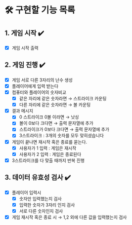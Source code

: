 # 🛠️ 구현할 기능 목록
## 1. 게임 시작  ✔️
- [x] 게임 시작 출력

## 2. 게임 진행 ✔️
- [x] 게임 서로 다른 3자리의 난수 생성
- [x] 플레이어에게 입력 받는다
- [x] 컴퓨터와 플레이어의 숫자비교
  - [x] 같은 자리에 같은 숫자라면 → 스트라이크 카운팅
  - [x] 다른 자리에 같은 숫자라면 → 볼 카운팅
- [x] 결과 메시지
  - [x] 0 스트라이크 0볼 이라면 → 낫싱
  - [x] 볼이 0보다 크다면 → 출력 문자열에 추가
  - [x] 스트라이크가 0보다 크다면 → 출력 문자열에 추가
  - [x] 3스트라이크 : 3개의 숫자를 모두 맞히셨습니다
- [x] 게임이 끝나면 재시작 혹은 종료를 묻는다.
  - [x] 사용자가 1 입력 : 게임은 재시작
  - [x] 사용자가 2 입력 : 게임은 종료된다
- [x] 3스트라이크를 다 맞출 때까지 반복 진행

## 3. 데이터 유효성 검사 ✔️
- [x] 플레이어 입력시
  - [x] 숫자만 입력했는지 검사
  - [x] 입력한 숫자가 3자리 인지 검사
  - [x] 서로 다른 숫자인지 검사
- [x] 게임 재시작 혹은 종료 시 → 1,2 외에 다른 값을 입력했는지 검사
